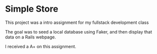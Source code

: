 # Simple Store

This project was a intro assignment for my fullstack development class

The goal was to seed a local database using Faker, and then display that data on a Rails webpage. 

I received a A+ on this assignment.

